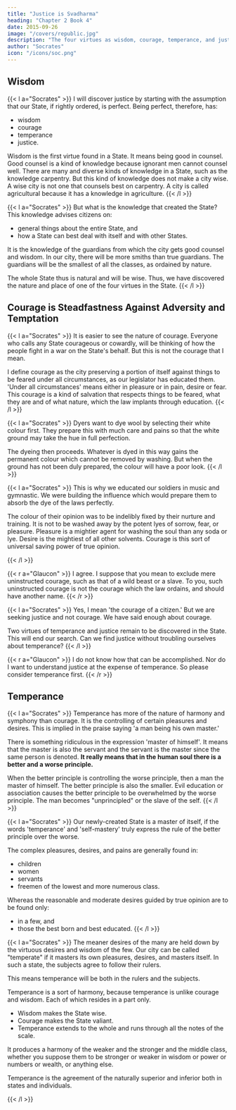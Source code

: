 ```yaml
---
title: "Justice is Svadharma"
heading: "Chapter 2 Book 4"
date: 2015-09-26
image: "/covers/republic.jpg"
description: "The four virtues as wisdom, courage, temperance, and justice. Justice is dharma, while injustice is adharma"
author: "Socrates"
icon: "/icons/soc.png"
---
```



## Wisdom 

{{< l a="Socrates" >}}
I will discover justice by starting with the assumption that our State, if rightly ordered, is perfect. Being perfect, therefore, has:
- wisdom
- courage
- temperance
- justice.


Wisdom is the first virtue found in a State. It means being good in counsel. Good counsel is a kind of knowledge because ignorant men cannot counsel well. There are many and diverse kinds of knowledge in a State, such as the knowledge carpentry. But this kind of knowledge does not make a city wise. A wise city is not one that counsels best on carpentry. A city is called agricultural because it has a knowledge in agriculture. 
{{< /l >}}


{{< l a="Socrates" >}}
But what is the knowledge that created the State? This knowledge advises citizens on:
- general things about the entire State, and
- how a State can best deal with itself and with other States.

It is the knowledge of the guardians from which the city gets good counsel and wisdom. In our city, there will be more smiths than true guardians. The guardians will be the smallest of all the classes, as ordained by nature.

The whole State thus is natural and will be wise. <!-- This has the only knowledge worthy to be called wisdom. --> Thus, we have discovered the nature and place of one of the four virtues in the State. 
{{< /l >}}


## Courage is Steadfastness Against Adversity and Temptation

{{< l a="Socrates" >}}
It is easier to see the nature of courage. Everyone who calls any State courageous or cowardly, will be thinking of how the people fight in a war on the State's behalf. But this is not the courage that I mean.
<!-- The rest of the citizens may be courageous or may be cowardly.
But their courage or cowardice will not make the city either courageous or cowardly. -->

I define courage as the city preserving a portion of itself against things to be feared under all circumstances, as our legislator has educated them. 'Under all circumstances' means either in pleasure or in pain, desire or fear. This courage is a kind of salvation that respects things to be feared, what they are and of what nature, which the law implants through education.
{{< /l >}}


{{< l a="Socrates" >}}
Dyers want to dye wool <!-- for making the true sea-purple, they begin --> by selecting their white colour first. They prepare this with much care and pains so that the white ground may take the hue in full perfection. 

The dyeing then proceeds. Whatever is dyed in this way gains the permanent colour which cannot be removed by washing. But when the ground has not been duly prepared, the colour will have a poor look.
{{< /l >}}


{{< l a="Socrates" >}}
This is why we educated our soldiers in music and gymnastic. We were building the influence which would prepare them to absorb the dye of the laws perfectly.

The colour of their opinion was to be indelibly fixed by their nurture and training. It is not to be washed away by the potent lyes of sorrow, fear, or pleasure. Pleasure is a mightier agent for washing the soul than any soda or lye. Desire is the mightiest of all other solvents. Courage is this sort of universal saving power of true opinion.
<!-- about dangers and of every other opinion  -->
<!--  in conformity with law about real and false dangers. -->
{{< /l >}}


{{< r a="Glaucon" >}}
I agree. I suppose that you mean to exclude mere uninstructed courage, such as that of a wild beast or a slave. To you, such uninstructed courage is not the courage which the law ordains, and should have another name.
{{< /r >}}


{{< l a="Socrates" >}}
Yes, I mean 'the courage of a citizen.' But we are seeking justice and not courage. We have said enough about courage. 

Two virtues of temperance and justice remain to be discovered in the State. This will end our search. Can we find justice without troubling ourselves about temperance?
{{< /l >}}


{{< r a="Glaucon" >}}
I do not know how that can be accomplished. Nor do I want to understand justice at the expense of temperance. So please consider temperance first.
{{< /r >}}


## Temperance

{{< l a="Socrates" >}}
Temperance has more of the nature of harmony and symphony than courage. It is the controlling of certain pleasures and desires. This is implied in the praise saying 'a man being his own master.'

There is something ridiculous in the expression 'master of himself'. It means that the master is also the servant and the servant is the master since the same person is denoted. <b>It really means that in the human soul there is a better and a worse principle.</b>

When the better principle is controlling the worse principle, then a man the master of himself. The better principle is also the smaller. Evil education or association causes the better principle to be overwhelmed by the worse principle. The man becomes "unprincipled" or the slave of the self.
{{< /l >}}


{{< l a="Socrates" >}}
Our newly-created State is a master of itself, if the words 'temperance' and 'self-mastery' truly express the rule of the better principle over the worse. 

The complex pleasures, desires, and pains are generally found in:
- children
- women
- servants
- freemen of the lowest and more numerous class.

Whereas the reasonable and moderate desires guided by true opinion are to be found only:
- in a few, and
- those the best born and best educated.
{{< /l >}}


{{< l a="Socrates" >}}
The meaner desires of the many are held down by the virtuous desires and wisdom of the few. Our city can be called "temperate" if it masters its own pleasures, desires, and masters itself. In such a state, the subjects agree to follow their rulers.

This means temperance will be both in the rulers and the subjects. 

Temperance is a sort of harmony, because temperance is unlike courage and wisdom. Each of which resides in a part only.
- Wisdom makes the State wise.
- Courage makes the State valiant.
- Temperance extends to the whole and runs through all the notes of the scale.

It produces a harmony of the weaker and the stronger and the middle class, whether you suppose them to be stronger or weaker in wisdom or power or numbers or wealth, or anything else.

Temperance is the agreement of the naturally superior and inferior both in states and individuals.
<!-- We have discovered three out of the four virtues in our State.
The last of those qualities which make a state virtuous must be justice.
We now hunt for this . 
I am a mere follower who just follows the hunter.So follow me hunt for it.-->
{{< /l >}}


